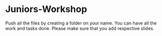 # Juniors-Workshop

Push all the files by creating a folder on your name.
You can have all the work and tasks done.
Please make sure that you add respective slides.
